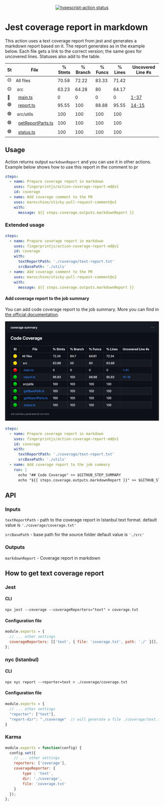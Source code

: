 <p align="center">
  <a href="https://github.com/actions/typescript-action/actions"><img alt="typescript-action status" src="https://github.com/actions/typescript-action/workflows/build-test/badge.svg"></a>
</p>

# Jest coverage report in markdown

This action uses a text coverage report from jest and generates a markdown report based on it.
The report generates as in the example below. Each file gets a link to the correct version; the same goes for uncovered lines.
Statuses also add to the table.

St|File                | % Stmts | % Branch | % Funcs | % Lines | Uncovered Line #s
--|--------------------|---------|----------|---------|---------|-------------------
🟡|All files           |   70.58 |    72.22 |   83.33 |   71.42 |                   
🟡|&nbsp;src|   63.23 |    64.28 |      80 |   64.17 |                   
🔴|&nbsp;&nbsp;[main.ts](https://github.com/fingerprintjs/action-coverage-report-md/blob/80148ef2d10c51d31e3a472c61ce2ead8b68a2e1/src/main.ts)|       0 |        0 |       0 |       0 |[1-37](https://github.com/fingerprintjs/action-coverage-report-md/blob/80148ef2d10c51d31e3a472c61ce2ead8b68a2e1/src/main.ts#L1-L37)
🟢|&nbsp;&nbsp;[report.ts](https://github.com/fingerprintjs/action-coverage-report-md/blob/80148ef2d10c51d31e3a472c61ce2ead8b68a2e1/src/report.ts)|   95.55 |      100 |   88.88 |   95.55 |[14-15](https://github.com/fingerprintjs/action-coverage-report-md/blob/80148ef2d10c51d31e3a472c61ce2ead8b68a2e1/src/report.ts#L14-L15)
🟢|&nbsp;src/utils|     100 |      100 |     100 |     100 |                   
🟢|&nbsp;&nbsp;[getReportParts.ts](https://github.com/fingerprintjs/action-coverage-report-md/blob/80148ef2d10c51d31e3a472c61ce2ead8b68a2e1/src/utils/getReportParts.ts)|     100 |      100 |     100 |     100 |
🟢|&nbsp;&nbsp;[status.ts](https://github.com/fingerprintjs/action-coverage-report-md/blob/80148ef2d10c51d31e3a472c61ce2ead8b68a2e1/src/utils/status.ts)|     100 |      100 |     100 |     100 |


## Usage

Action returns output `markdownReport` and you can use it in other actions.
Example below shows how to use this report in the comment to pr

```yaml
steps:
  - name: Prepare coverage report in markdown
    uses: fingerprintjs/action-coverage-report-md@v1
    id: coverage
  - name: Add coverage comment to the PR 
    uses: marocchino/sticky-pull-request-comment@v2
    with:
      message: ${{ steps.coverage.outputs.markdownReport }}
```

### Extended usage

```yaml
steps:
  - name: Prepare coverage report in markdown
    uses: fingerprintjs/action-coverage-report-md@v1
    id: coverage
    with:
      textReportPath: './coverage/text-report.txt'
      srcBasePath: './utils'
  - name: Add coverage comment to the PR 
    uses: marocchino/sticky-pull-request-comment@v2
    with:
      message: ${{ steps.coverage.outputs.markdownReport }}
```

#### Add coverage report to the job summary

You can add code coverage report to the job summary. More you can find
in [the official documentation](https://docs.github.com/en/actions/using-workflows/workflow-commands-for-github-actions#adding-a-job-summary).

![Job summary example](resources/job_summary_example.png)

```yaml
steps:
  - name: Prepare coverage report in markdown
    uses: fingerprintjs/action-coverage-report-md@v1
    id: coverage
    with:
      textReportPath: './coverage/text-report.txt'
      srcBasePath: './utils'
  - name: Add coverage report to the job summary
    run: |
      echo "## Code Coverage" >> $GITHUB_STEP_SUMMARY
      echo "${{ steps.coverage.outputs.markdownReport }}" >> $GITHUB_STEP_SUMMARY
```

## API

### Inputs

`textReportPath` - path to the coverage report in Istanbul text format.
default value is `'./coverage/coverage.txt'`

`srcBasePath` - base path for the source folder
default value is `'./src'`

### Outputs

`markdownReport` - Coverage report in markdown

## How to get text coverage report

### Jest

#### CLI

```shell
npx jest --coverage --coverageReporters="text" > coverage.txt
```

#### Configuration file

```js
module.exports = {
  // ... other settings
  coverageReporters: [['text', { file: 'coverage.txt', path: './' }]],
};
```

### nyc (Istanbul)

#### CLI

```shell
npx nyc report --reporter=text > ./coverage/coverage.txt
```

#### Configuration file

```js
module.exports = {
  // ... other settings
  "reporter": ["text"],
  "report-dir": "./coverage"  // will generate a file ./coverage/text.txt
}
```
### Karma

```js
module.exports = function(config) {
  config.set({
    // ... other settings
    reporters: ['coverage'],
    coverageReporter: {
        type : 'text',
        dir: './coverage',
        file: 'coverage.txt'
    }
  });
};
```

